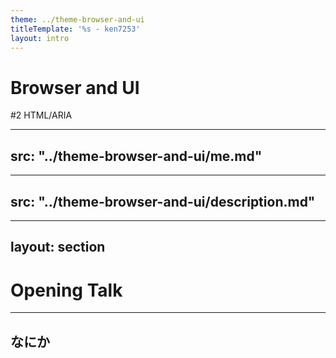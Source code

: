 ```yaml
---
theme: ../theme-browser-and-ui
titleTemplate: '%s - ken7253'
layout: intro
---
```


# Browser and UI
\#2 HTML/ARIA

---
src: "../theme-browser-and-ui/me.md"
---

---
src: "../theme-browser-and-ui/description.md"
---
---
layout: section
---

# Opening Talk

---

## なにか
